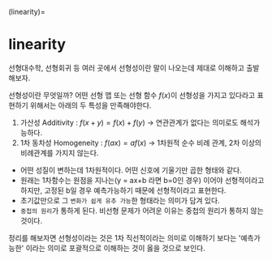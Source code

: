 (linearity)=
# linearity

선형대수학, 선형회귀 등 여러 곳에서 선형성이란 말이 나오는데 제대로 이해하고 출발해보자.

선형성이란 무엇일까? 어떤 선형 맵 또는 선형 함수 $f(x)$이 선형성을 가지고 있다라고 표현하기 위해서는 아래의 두 특성을 만족해야한다.

1. 가산성 Additivity : $f(x+y) = f(x) + f(y)$ -> 연관관계가 없다는 의미로도 해석가능하다.
2. 1차 동차성 Homogeneity : $f(ax) = af(x)$ -> 1차원적 순수 비례 관계, 2차 이상의 비례관계를 가지지 않는다.

- 어떤 성질이 변하는데 1차원적이다. 어떤 신호에 기울기만 곱한 형태와 같다.
- 원래는 1차함수는 원점을 지나는(y = ax+b 라면 b=0인 경우) 이어야 선형적이라고 하지만, 고정된 b일 경우 예측가능하기 때문에 선형적이라고 표현한다.
- 초기값만으로 그 `변화가 쉽게 유추 가능`한 형태라는 의미가 담겨 있다.
- `중첩의 원리`가 통하게 된다. 비선형 문제가 어려운 이유는 중첩의 원리가 통하지 않는 것이다.

정리를 해보자면 선형성이라는 것은 1차 직선적이라는 의미로 이해하기 보다는 '예측가능한' 이라는 의미로 포괄적으로 이해하는 것이 옳을 것으로 보인다.
